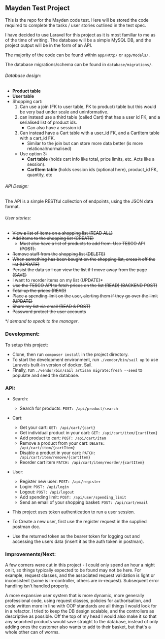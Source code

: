 ## Mayden Test Project

This is the repo for the Mayden code test. Here will be stored the code required to complete the tasks / user stories
outlined in the test spec.

I have decided to use Laravel for this project as it is most familiar to me as of the time of writing.
The database will be a simple MySQL DB, and the project output will be in the form of an API.

The majority of the code can be found within
`app/Http/` or `app/Models/`.

The database migrations/schema can be found in `database/migrations/`.

###### _Database design_:
- **Product table**
- **User table**
- Shopping cart:
    1. Can use a join (FK to user table, FK to product) table but this would be very bad under scale and uninformative.
    2. can instead use a third table (called Cart) that has a user id FK, and a serialised list of product ids.
        - Can also have a session id
    3. Can instead have a Cart table with a user_id FK, and a CartItem table with a cart_id FK.
        - Similar to the join but can store more data better (is more relational/normalised)     
    -  Use option 3:
       - **Cart table** (holds cart info like total, price limits, etc. Acts like a session).
       - **CartItem table** (holds session ids (optional here), product_id FK, quantity, etc

###### _API Design_:

The API is a simple RESTful collection of endpoints, using the JSON data format.

###### _User stories_:

- ~~View a list of items on a shopping list (READ ALL)~~
- ~~Add items to the shopping list (CREATE)~~
  - ~~Must also have a list of products to add from. Use TESCO API (POST).~~
- ~~Remove stuff from the shopping list (DELETE)~~
- ~~When something has been bought on the shopping list, cross it off the list (UPDATE)~~
- ~~Persist the data so I can view the list if I move away from the page (SAVE)~~
- I want to reorder items on my list (UPDATE)*
- ~~Use the TESCO API to fetch prices on the list (READ) (BACKEND POST)~~
- ~~Total up the prices (READ)~~
- ~~Place a spending limit on the user, alerting them if they go over the limit (UPDATE)~~
- ~~Share my list via email (READ & POST)~~
- ~~Password protect the user accounts~~

*_I demand to speak to the manager_.


### Development:

To setup this project: 
- Clone, then run `composer install` in the project directory.
- To start the development environment, run `./vendor/bin/sail up` to use Laravels built-in version of docker, Sail.
- Finally, run `./vendor/bin/sail artisan migrate:fresh --seed` to populate and seed the database.

### API:
- Search:
  - Search for products: `POST: /api/product/search`


- Cart:
  - Get your cart: `GET: /api/cart/{cart}`
  - Get individual product in your cart: `GET: /api/cart/item/{cartItem}`
  - Add product to cart: `POST: /api/cart/item`
  - Remove a product from your cart: `DELETE: /api/cart/item/{cartItem}`
  - Disable a product in your cart: `PATCH: /api/cart/item/remove/{cartItem}`
  - Reorder cart item `PATCH: /api/cart/item/reorder/{cartItem}`
    

- User:
    - Register new user: `POST: /api/register`
    - Login: `POST: /api/login`
    - Logout: `POST: /api/logout`
    - Add spending limit: `POST: /api/user/spending_limit`
    - Send an email of your shopping basket: `POST: /api/cart/email`
  
  
- This project uses token authentication to run a user session.
- To Create a new user, first use the register request in the supplied postman doc.
- Use the returned token as the bearer token for logging out and accessing the users data (insert it as the auth token in postman).

### Improvements/Next:

A few corners were cut in this project - I could only spend an hour a night on it, so things typically expected to be
found may not be here. For example, request classes, and the associated request validation is light or inconsistent 
(some is in-controller, others are in-request). Subsequent error handling isn't handled properly. 

A more expansive user system that is more dynamic, more generally professional code, using request classes, policies for
authorisation, and code written more in line with OOP standards are all things I would look for in a refactor. I tried to
keep the DB design scalable, and the controllers as descriptive as possible. Off the top of my head I would also make it
so that any searched products would save straight to the database, instead of only adding ones the customer also wants to 
add to their basket, but that's a whole other can of worms.

